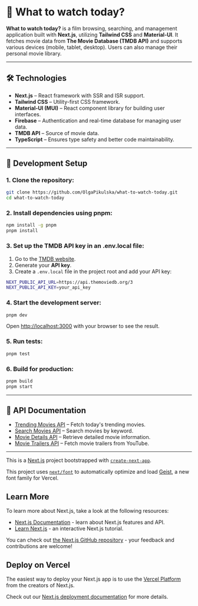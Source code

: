 # 🎥 What to watch today?

**What to watch today?** is a film browsing, searching, and management application built with **Next.js**, utilizing **Tailwind CSS** and **Material-UI**. It fetches movie data from **The Movie Database (TMDB API)** and supports various devices (mobile, tablet, desktop). Users can also manage their personal movie library.

---

## 🛠️ Technologies

- **Next.js** – React framework with SSR and ISR support.
- **Tailwind CSS** – Utility-first CSS framework.
- **Material-UI (MUI)** – React component library for building user interfaces.
- **Firebase** – Authentication and real-time database for managing user data.
- **TMDB API** – Source of movie data.
- **TypeScript** – Ensures type safety and better code maintainability.

---

## 🚧 Development Setup

### 1. Clone the repository:

```bash
git clone https://github.com/OlgaPikulska/what-to-watch-today.git
cd what-to-watch-today
```

### 2. Install dependencies using pnpm:

```bash
npm install -g pnpm
pnpm install
```

### 3. Set up the TMDB API key in an .env.local file:

1. Go to the [TMDB website](https://developer.themoviedb.org/reference/intro/getting-started).
2. Generate your **API key**.
3. Create a `.env.local` file in the project root and add your API key:

```bash
NEXT_PUBLIC_API_URL=https://api.themoviedb.org/3
NEXT_PUBLIC_API_KEY=your_api_key
```

### 4. Start the development server:

```bash
pnpm dev
```

Open [http://localhost:3000](http://localhost:3000) with your browser to see the result.

### 5. Run tests:

```bash
pnpm test
```

### 6. Build for production:

```bash
pnpm build
pnpm start
```

---

## 📖 API Documentation

- [Trending Movies API](https://developer.themoviedb.org/reference/trending-all) – Fetch today's trending movies.
- [Search Movies API](https://developer.themoviedb.org/reference/search-movie) – Search movies by keyword.
- [Movie Details API](https://developer.themoviedb.org/reference/movie-details) – Retrieve detailed movie information.
- [Movie Trailers API](https://developer.themoviedb.org/reference/movie-videos) – Fetch movie trailers from YouTube.

---

This is a [Next.js](https://nextjs.org) project bootstrapped with [`create-next-app`](https://nextjs.org/docs/app/api-reference/cli/create-next-app).

This project uses [`next/font`](https://nextjs.org/docs/app/building-your-application/optimizing/fonts) to automatically optimize and load [Geist](https://vercel.com/font), a new font family for Vercel.

## Learn More

To learn more about Next.js, take a look at the following resources:

- [Next.js Documentation](https://nextjs.org/docs) - learn about Next.js features and API.
- [Learn Next.js](https://nextjs.org/learn) - an interactive Next.js tutorial.

You can check out [the Next.js GitHub repository](https://github.com/vercel/next.js) - your feedback and contributions are welcome!

## Deploy on Vercel

The easiest way to deploy your Next.js app is to use the [Vercel Platform](https://vercel.com/new?utm_medium=default-template&filter=next.js&utm_source=create-next-app&utm_campaign=create-next-app-readme) from the creators of Next.js.

Check out our [Next.js deployment documentation](https://nextjs.org/docs/app/building-your-application/deploying) for more details.
